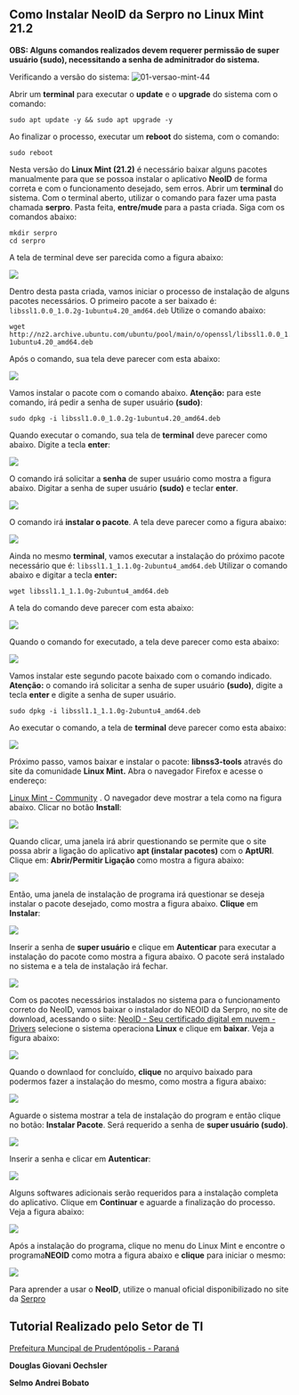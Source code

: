## Como Instalar NeoID da Serpro no Linux Mint 21.2

**OBS: Alguns comandos realizados devem requerer permissão de super usuário (sudo), necessitando a senha de adminitrador do sistema.**

Verificando a versão do sistema:
![01-versao-mint-44](https://github.com/doguibnu/serpro-neoid-linux-mint-21-2/assets/38897311/562ef9c8-6ec1-4968-b41e-a2f9c1547fe2)

Abrir um **terminal** para executar o **update** e o **upgrade** do sistema com o comando:
```
sudo apt update -y && sudo apt upgrade -y
```

Ao finalizar o processo, executar um **reboot** do sistema, com o comando:
```
sudo reboot
```

Nesta versão do **Linux Mint (21.2)** é necessário baixar alguns pacotes manualmente para que se possoa instalar o aplicativo **NeoID** de forma correta e com o funcionamento desejado, sem erros.  Abrir um **terminal** do sistema. Com o terminal aberto, utilizar o comando para fazer uma pasta chamada **serpro**. Pasta feita, **entre/mude** para a pasta criada. Siga com os comandos abaixo:

```
mkdir serpro
cd serpro
```

A tela de terminal deve ser parecida como a figura abaixo:

![](/home/prefprudeserpro/.var/app/com.github.marktext.marktext/config/marktext/images/2023-07-19-16-03-20-02-tela-terminal06.png)

Dentro desta pasta criada, vamos iniciar o processo de instalação de alguns pacotes necessários. O primeiro pacote a ser baixado é: `libssl1.0.0_1.0.2g-1ubuntu4.20_amd64.deb`  Utilize o comando abaixo:

```
wget http://nz2.archive.ubuntu.com/ubuntu/pool/main/o/openssl/libssl1.0.0_1.0.2g-1ubuntu4.20_amd64.deb
```

Após o comando, sua tela deve parecer com esta abaixo:

![](/home/prefprudeserpro/.var/app/com.github.marktext.marktext/config/marktext/images/2023-07-19-16-12-59-03-pacote01-libssl04.png)

Vamos instalar o pacote com o comando abaixo. **Atenção:** para este comando, irá pedir a senha de super usuário **(sudo)**:

```
sudo dpkg -i libssl1.0.0_1.0.2g-1ubuntu4.20_amd64.deb
```

Quando executar o comando, sua tela de **terminal** deve parecer como abaixo. Digite a tecla **enter**:

![](/home/prefprudeserpro/.var/app/com.github.marktext.marktext/config/marktext/images/2023-07-19-16-19-52-04-sudo-prim-pacote9.png)



O comando irá solicitar a **senha** de super usuário como mostra a figura abaixo. Digitar a senha de super usuário **(sudo)** e teclar **enter**.

![](/home/prefprudeserpro/.var/app/com.github.marktext.marktext/config/marktext/images/2023-07-19-16-22-12-05-tela-sudo-prim-comando1.png)



O comando irá **instalar o pacote**. A tela deve parecer como a figura abaixo:

![](/home/prefprudeserpro/.var/app/com.github.marktext.marktext/config/marktext/images/2023-07-19-16-30-01-06-instalar-primeiro-comando33.png)

Ainda no mesmo **terminal**, vamos executar a instalação do próximo pacote necessário que é: `libssl1.1_1.1.0g-2ubuntu4_amd64.deb` Utilizar o comando abaixo e digitar a tecla **enter:**

```
wget libssl1.1_1.1.0g-2ubuntu4_amd64.deb
```

A tela do comando deve parecer com esta abaixo:

![](/home/prefprudeserpro/.var/app/com.github.marktext.marktext/config/marktext/images/2023-07-19-16-45-08-07-segundo-pacote7.png)

Quando o comando for executado, a tela deve parecer como esta abaixo:

![](/home/prefprudeserpro/.var/app/com.github.marktext.marktext/config/marktext/images/2023-07-19-16-49-09-08-down-segundo-pacote.png)



Vamos instalar este segundo pacote baixado com o comando indicado. **Atenção:** o comando irá solicitar a senha de super usuário **(sudo)**, digite a tecla **enter** e digite a senha de super usuário.

```
sudo dpkg -i libssl1.1_1.1.0g-2ubuntu4_amd64.deb
```

Ao executar o comando, a tela de **terminal** deve parecer como esta abaixo:

![](/home/prefprudeserpro/.var/app/com.github.marktext.marktext/config/marktext/images/2023-07-19-16-57-49-10-tela-instala-segundo-pacote-17.png)



Próximo passo, vamos baixar e instalar o pacote: **libnss3-tools** através do site da comunidade **Linux Mint.** Abra o navegador Firefox e acesse o endereço:

[Linux Mint - Community](https://community.linuxmint.com/software/view/libnss3-tools) . O navegador deve mostrar a tela como na figura abaixo. Clicar no botão **Install**:

![](/home/prefprudeserpro/.var/app/com.github.marktext.marktext/config/marktext/images/2023-07-20-08-37-10-11-site-libnss0fire.png)

Quando clicar, uma janela irá abrir questionando se permite que o site possa abrir a ligação do aplicativo **apt (instalar pacotes)** com o **AptURl**. Clique em: **Abrir/Permitir Ligação** como mostra a figura abaixo:

![](/home/prefprudeserpro/.var/app/com.github.marktext.marktext/config/marktext/images/2023-07-20-08-56-49-12-clicar-abrir-link-52a.png)

Então, uma janela de instalação de programa irá questionar se deseja instalar o pacote desejado, como mostra a figura abaixo. **Clique** em **Instalar**:

![](/home/prefprudeserpro/.var/app/com.github.marktext.marktext/config/marktext/images/2023-07-20-09-02-37-13-tela-de%20instalar-pacote0libnss3-50.png)

Inserir a senha de **super usuário** e clique em **Autenticar** para executar a instalação do pacote como mostra a figura abaixo. O pacote será instalado no sistema e a tela de instalação irá fechar.

![](/home/prefprudeserpro/.var/app/com.github.marktext.marktext/config/marktext/images/2023-07-20-09-17-47-14-senha-para-instalar-pacote.png)



Com os pacotes necessários instalados no sistema para o funcionamento correto do NeoID, vamos baixar o instalador do NEOID da Serpro, no site de download, acessando o siite:  [NeoID - Seu certificado digital em nuvem - Drivers](https://neoid.estaleiro.serpro.gov.br/downloads/) selecione o sistema operaciona **Linux** e clique em **baixar**. Veja a figura abaixo: 

![](/home/prefprudeserpro/.var/app/com.github.marktext.marktext/config/marktext/images/2023-07-20-09-35-16-15-neo-id-baixiar-site-54aa.png)

Quando o downlaod for concluído, **clique** no arquivo baixado para podermos fazer a instalação do mesmo, como mostra a figura abaixo:

![](/home/prefprudeserpro/.var/app/com.github.marktext.marktext/config/marktext/images/2023-07-20-09-43-47-16-dowload-neo-id-44aa.png)

Aguarde o sistema mostrar a tela de instalação do program e então clique no botão: **Instalar Pacote**. Será requerido a senha de **super usuário (sudo)**.

![](/home/prefprudeserpro/.var/app/com.github.marktext.marktext/config/marktext/images/2023-07-20-09-48-21-16-instalar-Neoid36.png)

Inserir a senha e clicar em **Autenticar**:

![](/home/prefprudeserpro/.var/app/com.github.marktext.marktext/config/marktext/images/2023-07-20-09-54-14-17-senha-instalar-neoidg.png)

Alguns softwares adicionais serão requeridos para a instalação completa do aplicativo. Clique em **Continuar** e aguarde a finalização do processo. Veja a figura abaixo:

![](/home/prefprudeserpro/.var/app/com.github.marktext.marktext/config/marktext/images/2023-07-20-10-02-36-18-pacotes-requeridos-neoid31.png)



Após a instalação do programa, clique no menu do Linux Mint e encontre o programa**NEOID** como motra a figura abaixo e **clique** para iniciar o mesmo:

![](/home/prefprudeserpro/.var/app/com.github.marktext.marktext/config/marktext/images/2023-07-20-10-10-32-21-menu-neoid-mint.png) 

Para aprender a usar o **NeoID**, utilize o manual oficial disponibilizado no site da [Serpro ](https://neoid.estaleiro.serpro.gov.br/downloads/Manual-NeoID.pdf)

## Tutorial Realizado pelo **Setor de TI**

[Prefeitura Muncipal de Prudentópolis - Paraná](https://www.prudentopolis.pr.gov.br/)



**Douglas Giovani Oechsler**

**Selmo Andrei Bobato**









